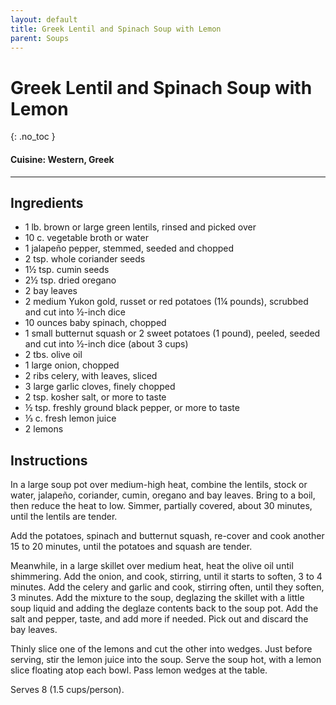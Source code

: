 ```yaml
---
layout: default
title: Greek Lentil and Spinach Soup with Lemon
parent: Soups
---
```


# Greek Lentil and Spinach Soup with Lemon
{: .no_toc }

#### Cuisine: Western, Greek

---

## Ingredients
<ul>
	<li>1 lb. brown or large green lentils, rinsed and picked over</li>
	<li>10 c. vegetable broth or water</li>
	<li>1 jalapeño pepper, stemmed, seeded and chopped</li>
	<li>2 tsp. whole coriander seeds</li>
	<li>1½ tsp. cumin seeds</li>
	<li>2½ tsp. dried oregano</li>
	<li>2 bay leaves</li>
	<li>2 medium Yukon gold, russet or red potatoes (1¼ pounds), scrubbed and cut into ½-inch
dice</li>
	<li>10 ounces baby spinach, chopped</li>
	<li>1 small butternut squash or 2 sweet potatoes (1 pound), peeled, seeded and cut
into ½-inch dice (about 3 cups)</li>
	<li>2 tbs. olive oil</li>
	<li>1 large onion, chopped</li>
	<li>2 ribs celery, with leaves, sliced</li>
	<li>3 large garlic cloves, finely chopped</li>
	<li>2 tsp. kosher salt, or more to taste</li>
	<li>½ tsp. freshly ground black pepper, or more to taste</li>
	<li>⅓ c. fresh lemon juice</li>
	<li>2 lemons</li>
</ul>

## Instructions
In a large soup pot over medium-high heat, combine the lentils, stock or water, jalapeño, coriander, cumin, oregano and bay leaves. Bring to a boil, then reduce the heat to low. Simmer, partially covered, about 30 minutes, until the lentils are tender.

Add the potatoes, spinach and butternut squash, re-cover and cook another 15 to 20 minutes, until the potatoes and squash are tender.

Meanwhile, in a large skillet over medium heat, heat the olive oil until shimmering. Add the onion, and cook, stirring, until it starts to soften, 3 to 4 minutes. Add the celery and garlic and cook, stirring often, until they soften, 3 minutes. Add the mixture to the soup, deglazing the skillet with a little soup liquid and adding the deglaze contents back to the soup pot. Add the salt and pepper, taste, and add more if needed. Pick out and discard the bay leaves.

Thinly slice one of the lemons and cut the other into wedges. Just before serving, stir the lemon juice into the soup. Serve the soup hot, with a lemon slice floating atop each bowl. Pass lemon wedges at the table.

Serves 8 (1.5 cups/person).